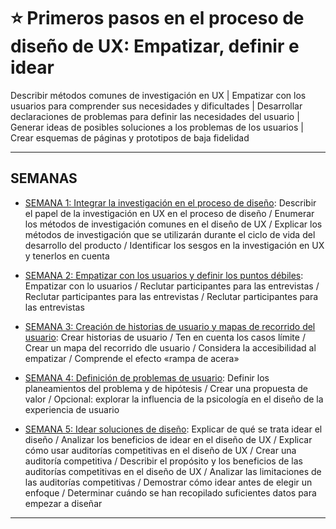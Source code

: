 # :star: Primeros pasos en el proceso de diseño de UX: Empatizar, definir e idear

Describir métodos comunes de investigación en UX | Empatizar con los usuarios para comprender sus necesidades y dificultades | Desarrollar declaraciones de problemas para definir las necesidades del usuario | Generar ideas de posibles soluciones a los problemas de los usuarios | Crear esquemas de páginas y prototipos de baja fidelidad

---

## SEMANAS

- [SEMANA 1: Integrar la investigación en el proceso de diseño](https://github.com/eugenia1984/DisenoUX-UI/blob/main/disenio_ux_ui/02_primeros_pasos_en_el_proceso_de_disenio_ux/semana01.md): Describir el papel de la investigación en UX en el proceso de diseño / Enumerar los métodos de investigación comunes en el diseño de UX / Explicar los métodos de investigación que se utilizarán durante el ciclo de vida del desarrollo del producto / Identificar los sesgos en la investigación en UX y tenerlos en cuenta

- [SEMANA 2: Empatizar con los usuarios y definir los puntos débiles](https://github.com/eugenia1984/DisenoUX-UI/blob/main/disenio_ux_ui/02_primeros_pasos_en_el_proceso_de_disenio_ux/semana02.md): Empatizar con lo usuarios / Reclutar participantes para las entrevistas / Reclutar participantes para las entrevistas / Reclutar participantes para las entrevistas

- [SEMANA 3: Creación de historias de usuario y mapas de recorrido del usuario](https://github.com/eugenia1984/DisenoUX-UI/blob/main/disenio_ux_ui/02_primeros_pasos_en_el_proceso_de_disenio_ux/semana03.md): Crear historias de usuario / Ten en cuenta los casos límite / Crear un mapa del recorrido dle usuario / Considera la accesibilidad al empatizar / Comprende el efecto «rampa de acera»

- [SEMANA 4: Definición de problemas de usuario](https://github.com/eugenia1984/DisenoUX-UI/blob/main/disenio_ux_ui/02_primeros_pasos_en_el_proceso_de_disenio_ux/semana04.md): Definir los planeamientos del problema y de hipótesis / Crear una propuesta de valor / Opcional: explorar la influencia de la psicología en el diseño de la experiencia de usuario

- [SEMANA 5: Idear soluciones de diseño](https://github.com/eugenia1984/DisenoUX-UI/blob/main/disenio_ux_ui/02_primeros_pasos_en_el_proceso_de_disenio_ux/semana05.md): Explicar de qué se trata idear el diseño / Analizar los beneficios de idear en el diseño de UX / Explicar cómo usar auditorías competitivas en el diseño de UX / Crear una auditoría competitiva / Describir el propósito y los beneficios de las auditorías competitivas en el diseño de UX / Analizar las limitaciones de las auditorías competitivas / Demostrar cómo idear antes de elegir un enfoque / Determinar cuándo se han recopilado suficientes datos para empezar a diseñar

--- 
